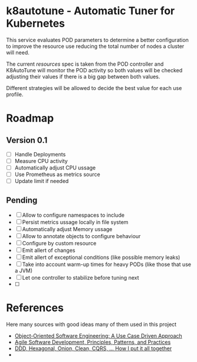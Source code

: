 # k8autotune - Automatic Tuner for Kubernetes

This service evaluates POD parameters to determine a better configuration to improve the resource use reducing the total number of nodes a cluster will need.

The current *resources* spec is taken from the POD controller and K8AutoTune will monitor the POD activity so both values will be checked adjusting their values if there is a big gap between both values.

Different strategies will be allowed to decide the best value for each use profile.

# Roadmap

## Version 0.1

* [ ] Handle Deployments
* [ ] Measure CPU activity
* [ ] Automatically adjust CPU ussage
* [ ] Use Prometheus as metrics source
* [ ] Update limit if needed

## Pending
* [ ] Allow to configure namespaces to include
* [ ] Persist metrics ussage locally in file system
* [ ] Automatically adjust Memory ussage
* [ ] Allow to annotate objects to configure behaviour
* [ ] Configure by custom resource
* [ ] Emit allert of changes
* [ ] Emit allert of exceptional conditions (like possible memory leaks)
* [ ] Take into account warm-up times for heavy PODs (like those that use a JVM)
* [ ] Let one controller to stabilize before tuning next
* [ ] 

# References

Here many sources with good ideas many of them used in this project

* [Object-Oriented Software Engineering: A Use Case Driven Approach](https://www.amazon.com/Object-Oriented-Software-Engineering-Driven-Approach/dp/0201403471)
* [Agile Software Development, Principles, Patterns, and Practices](https://www.amazon.com/dp/0135974445/ref=wl_it_dp_o_pC_nS_ttl?_encoding=UTF8&colid=CG11VVP0H8Y8&coliid=I1P9T8D1QRUFMM)
* [DDD, Hexagonal, Onion, Clean, CQRS, … How I put it all together](https://herbertograca.com/2017/11/16/explicit-architecture-01-ddd-hexagonal-onion-clean-cqrs-how-i-put-it-all-together/)
* 